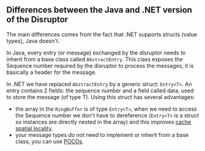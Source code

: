 ## Differences between the Java and .NET version of the Disruptor ##

The main differences comes from the fact that .NET supports structs (value types), Java doesn't.

In Java, every entry (or message) exchanged by the disruptor needs to inherit from a base class called `AbstractEntry`. This class exposes the Sequence number required by the disruptor to process the messages, it is basically a header for the message.

In .NET we have replaced `AbstractEntry` by a generic struct: `Entry<T>`. An entry contains 2 fields: the sequence number and a field called data, used to store the message (of type T). Using this struct has several advantages:
  * the array in the `RingBuffer` is of type `Entry<T>`, when we need to access the Sequence number we don't have to dereference (`Entry<T>` is a struct so instances are directly nested in the array) and this improves [cache spatial locality](http://en.wikipedia.org/wiki/Locality_of_reference).
  * your message types do not need to implement or inherit from a base class, you can use [POCOs](http://en.wikipedia.org/wiki/Plain_Old_CLR_Object).